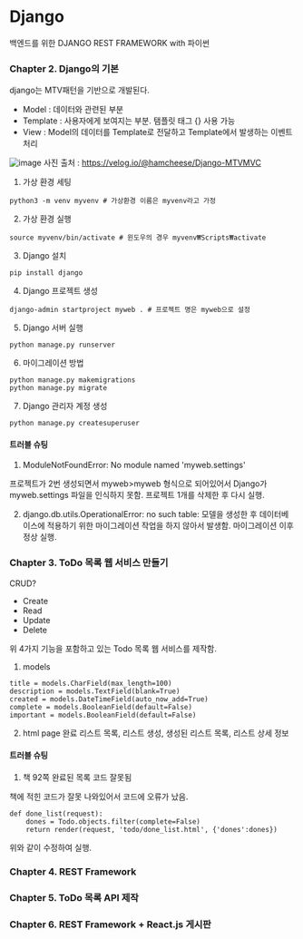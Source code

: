 # Django
백엔드를 위한 DJANGO REST FRAMEWORK with 파이썬

### Chapter 2. Django의 기본
django는 MTV패턴을 기반으로 개발된다.
- Model : 데이터와 관련된 부분
- Template : 사용자에게 보여지는 부분. 탬플릿 태그 {} 사용 가능
- View : Model의 데이터를 Template로 전달하고 Template에서 발생하는 이벤트 처리

![image](https://github.com/user-attachments/assets/26e73c6d-3d6b-4357-9032-e49e938327da)
사진 출처 : https://velog.io/@hamcheese/Django-MTVMVC

1. 가상 환경 세팅
```
python3 -m venv myvenv # 가상환경 이름은 myvenv라고 가정
```

2. 가상 환경 실행
```
source myvenv/bin/activate # 윈도우의 경우 myvenv₩Scripts₩activate
```

3. Django 설치
```
pip install django
```

4. Django 프로젝트 생성
```
django-admin startproject myweb . # 프로젝트 명은 myweb으로 설정
```

5. Django 서버 실행
```
python manage.py runserver
```

6. 마이그레이션 방법
```
python manage.py makemigrations
python manage.py migrate
```

7. Django 관리자 계정 생성
```
python manage.py createsuperuser
```

#### 트러블 슈팅
1. ModuleNotFoundError: No module named 'myweb.settings'
   
프로젝트가 2번 생성되면서 myweb>myweb 형식으로 되어있어서 Django가 myweb.settings 파일을 인식하지 못함.
프로젝트 1개를 삭제한 후 다시 실행.

2. django.db.utils.OperationalError: no such table:
모델을 생성한 후 데이터베이스에 적용하기 위한 마이그레이션 작업을 하지 않아서 발생함.
마이그레이션 이후 정상 실행.

### Chapter 3. ToDo 목록 웹 서비스 만들기
CRUD?
- Create
- Read
- Update
- Delete

위 4가지 기능을 포함하고 있는 Todo 목록 웹 서비스를 제작함.

1. models
```
title = models.CharField(max_length=100)
description = models.TextField(blank=True)
created = models.DateTimeField(auto_now_add=True)
complete = models.BooleanField(default=False)
important = models.BooleanField(default=False)
```

2. html page
완료 리스트 목록, 리스트 생성, 생성된 리스트 목록, 리스트 상세 정보

#### 트러블 슈팅
1. 책 92쪽 완료된 목록 코드 잘못됨

책에 적힌 코드가 잘못 나와있어서 코드에 오류가 났음.
```
def done_list(request):
    dones = Todo.objects.filter(complete=False)
    return render(request, 'todo/done_list.html', {'dones':dones})
```
위와 같이 수정하여 실행.

### Chapter 4. REST Framework

### Chapter 5. ToDo 목록 API 제작

### Chapter 6. REST Framework + React.js 게시판

